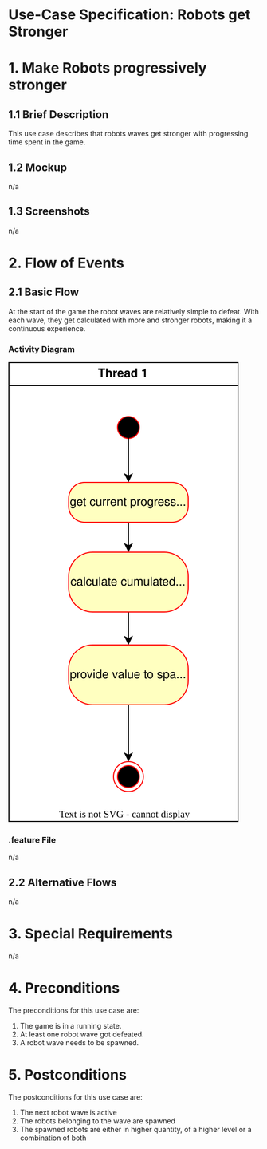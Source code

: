 # Use-Case Specification: Robots get Stronger

# 1. Make Robots progressively stronger

## 1.1 Brief Description
This use case describes that robots waves get stronger with progressing time spent in the game.

## 1.2 Mockup

n/a
## 1.3 Screenshots
n/a

# 2. Flow of Events

## 2.1 Basic Flow
At the start of the game the robot waves are relatively simple to defeat. With each wave, they get calculated with more and stronger robots, making it a continuous experience.

### Activity Diagram
![Activity Diagram](../activity_diagrams/stronger_robots.svg)


### .feature File
n/a

## 2.2 Alternative Flows
n/a

# 3. Special Requirements
n/a

# 4. Preconditions
The preconditions for this use case are:
1. The game is in a running state.
2. At least one robot wave got defeated.
3. A robot wave needs to be spawned.

# 5. Postconditions
The postconditions for this use case are:
1. The next robot wave is active
2. The robots belonging to the wave are spawned
3. The spawned robots are either in higher quantity, of a higher level or a combination of both

